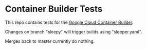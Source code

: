 # Container Builder Tests

This repo contains tests for the [Google Cloud Container Builder](https://cloud.google.com/container-builder/docs/).

Changes on branch "sleepy" will trigger builds using "sleeper.yaml".

Merges back to master currently do nothing.
